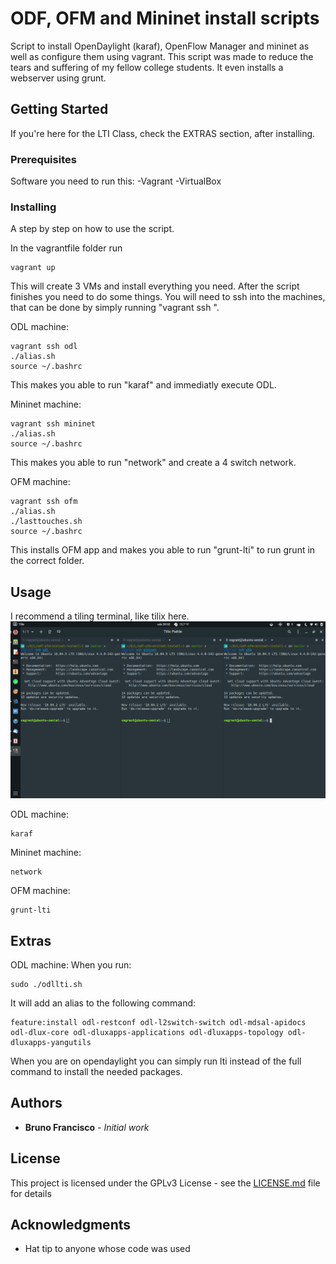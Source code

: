 # ODF, OFM and Mininet install scripts

Script to install OpenDaylight (karaf), OpenFlow Manager and mininet as well as configure them using vagrant. This script was made to reduce the tears and suffering of my fellow college students. It even installs a webserver using grunt.

## Getting Started

If you're here for the LTI Class, check the EXTRAS section, after installing.

### Prerequisites

Software you need to run this:
-Vagrant
-VirtualBox


### Installing

A step by step on how to use the script.

In the vagrantfile folder run

```
vagrant up
```

This will create 3 VMs and install everything you need. After the script finishes you need to do some things. You will need to ssh into the machines, that can be done by simply running "vagrant ssh <machine name>".

ODL machine:

```
vagrant ssh odl
./alias.sh
source ~/.bashrc
```
This makes you able to run "karaf" and immediatly execute ODL.

Mininet machine:
```
vagrant ssh mininet
./alias.sh
source ~/.bashrc
```
This makes you able to run "network" and create a 4 switch network.

OFM machine:
```
vagrant ssh ofm
./alias.sh
./lasttouches.sh
source ~/.bashrc
```
This installs OFM app and makes you able to run "grunt-lti" to run grunt in the correct folder.


## Usage
I recommend a tiling terminal, like tilix here.
![alt text](https://raw.githubusercontent.com/baiox86/odf-ofm-mininet-install/master/img/tilix.png)

ODL machine: 
```
karaf
```
Mininet machine:
```
network
```
OFM machine:
```
grunt-lti
```

## Extras

ODL machine:
When you run:
```
sudo ./odllti.sh
```
It will add an alias to the following command:
```
feature:install odl-restconf odl-l2switch-switch odl-mdsal-apidocs odl-dlux-core odl-dluxapps-applications odl-dluxapps-topology odl-dluxapps-yangutils
```
When you are on opendaylight you can simply run lti instead of the full command to install the needed packages.


## Authors

* **Bruno Francisco** - *Initial work*

## License

This project is licensed under the GPLv3 License - see the [LICENSE.md](LICENSE.md) file for details

## Acknowledgments

* Hat tip to anyone whose code was used

